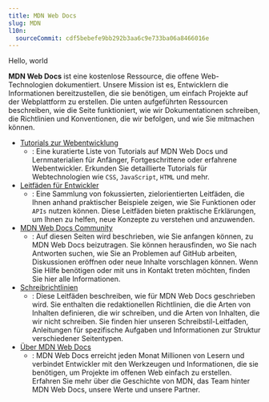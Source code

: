 ```yaml
---
title: MDN Web Docs
slug: MDN
l10n:
  sourceCommit: cdf5bebefe9bb292b3aa6c9e733ba06a8466016e
---
```


Hello, world

**MDN Web Docs** ist eine kostenlose Ressource, die offene Web-Technologien dokumentiert.
Unsere Mission ist es, Entwicklern die Informationen bereitzustellen, die sie benötigen, um einfach Projekte auf der Webplattform zu erstellen.
Die unten aufgeführten Ressourcen beschreiben, wie die Seite funktioniert, wie wir Dokumentationen schreiben, die Richtlinien und Konventionen, die wir befolgen, und wie Sie mitmachen können.

- [Tutorials zur Webentwicklung](/de/docs/MDN/Tutorials)
  - : Eine kuratierte Liste von Tutorials auf MDN Web Docs und Lernmaterialien für Anfänger, Fortgeschrittene oder erfahrene Webentwickler.
    Erkunden Sie detaillierte Tutorials für Webtechnologien wie `CSS`, `JavaScript`, `HTML` und mehr.
- [Leitfäden für Entwickler](/de/docs/MDN/Guides)
  - : Eine Sammlung von fokussierten, zielorientierten Leitfäden, die Ihnen anhand praktischer Beispiele zeigen, wie Sie Funktionen oder `APIs` nutzen können.
    Diese Leitfäden bieten praktische Erklärungen, um Ihnen zu helfen, neue Konzepte zu verstehen und anzuwenden.
- [MDN Web Docs Community](/de/docs/MDN/Community)
  - : Auf diesen Seiten wird beschrieben, wie Sie anfangen können, zu MDN Web Docs beizutragen.
    Sie können herausfinden, wo Sie nach Antworten suchen, wie Sie an Problemen auf GitHub arbeiten, Diskussionen eröffnen oder neue Inhalte vorschlagen können.
    Wenn Sie Hilfe benötigen oder mit uns in Kontakt treten möchten, finden Sie hier alle Informationen.
- [Schreibrichtlinien](/de/docs/MDN/Writing_guidelines)
  - : Diese Leitfäden beschreiben, wie für MDN Web Docs geschrieben wird.
    Sie enthalten die redaktionellen Richtlinien, die die Arten von Inhalten definieren, die wir schreiben, und die Arten von Inhalten, die wir nicht schreiben.
    Sie finden hier unseren Schreibstil-Leitfaden, Anleitungen für spezifische Aufgaben und Informationen zur Struktur verschiedener Seitentypen.
- [Über MDN Web Docs](/en-US/about)
  - : MDN Web Docs erreicht jeden Monat Millionen von Lesern und verbindet Entwickler mit den Werkzeugen und Informationen, die sie benötigen, um Projekte im offenen Web einfach zu erstellen.
    Erfahren Sie mehr über die Geschichte von MDN, das Team hinter MDN Web Docs, unsere Werte und unsere Partner.
